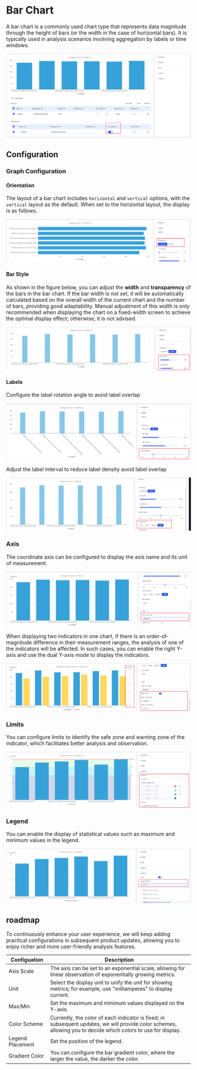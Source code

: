# Bar Chart

A bar chart is a commonly used chart type that represents data magnitude through the height of bars (or the width in the case of horizontal bars). It is typically used in analysis scenarios involving aggregation by labels or time windows.

![bar demo](./images/bar-demo.png)

## Configuration

### Graph Configuration

#### Orientation

The layout of a bar chart includes `horizontal` and `vertical` options, with the `vertical` layout as the default. When set to the horizontal layout, the display is as follows.

![bar horizontal](./images/bar-horizontal.png)

#### Bar Style

As shown in the figure below, you can adjust the **width** and **transparency** of the bars in the bar chart. If the bar width is not set, it will be automatically calculated based on the overall width of the current chart and the number of bars, providing good adaptability. Manual adjustment of this width is only recommended when displaying the chart on a fixed-width screen to achieve the optimal display effect; otherwise, it is not advised.

![bar style](./images/bar-style.png)

#### Labels

Configure the label rotation angle to avoid label overlap

![label rotate](./images/bar-rotate.png)

Adjust the label interval to reduce label density avoid label overlap

![label interval](./images/bar-interval.png)

### Axis

The coordinate axis can be configured to display the axis name and its unit of measurement.

![axis title](./images/bar-ytitle.png)

When displaying two indicators in one chart, if there is an order-of-magnitude difference in their measurement ranges, the analysis of one of the indicators will be affected. In such cases, you can enable the right Y-axis and use the dual Y-axis mode to display the indicators.

![axis both-Y](./images/bar-bothY.png)

### Limits

You can configure limits to identify the safe zone and warning zone of the indicator, which facilitates better analysis and observation.

![limits](./images/bar-limit.png)

### Legend

You can enable the display of statistical values such as maximum and minimum values in the legend.

![legend](./images/bar-legend.png)

## roadmap

To continuously enhance your user experience, we will keep adding practical configurations in subsequent product updates, allowing you to enjoy richer and more user-friendly analysis features.

| Configuation  | Description                                                         |
|------------|--------------------------------------------------------------|
| Axis Scale  | The axis can be set to an exponential scale, allowing for linear observation of exponentially growing metrics.  |
| Unit  | Select the display unit to unify the unit for showing metrics; for example, use "milliamperes" to display current.   |
| Max/Min | Set the maximum and minimum values displayed on the Y-axis.    |
| Color Scheme  | Currently, the color of each indicator is fixed; in subsequent updates, we will provide color schemes, allowing you to decide which colors to use for display. |
| Legend Placement  | Set the position of the legend. |
| Gradient Color | You can configure the bar gradient color, where the larger the value, the darker the color. |
